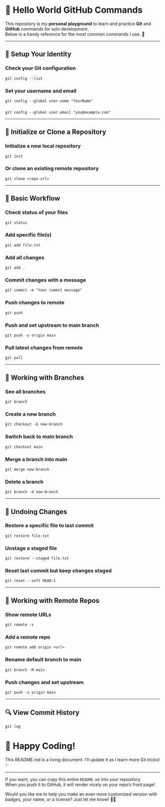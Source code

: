 # 👋 Hello World GitHub Commands

This repository is my **personal playground** to learn and practice **Git** and **GitHub** commands for solo development.  
Below is a handy reference for the most common commands I use. 🚀


---

## 🔧 Setup Your Identity
### Check your Git configuration
    git config --list

### Set your username and email
    git config --global user.name "YourName"
###
    git config --global user.email "you@example.com"

---

## 📁 Initialize or Clone a Repository
### Initialize a new local repository
    git init

### Or clone an existing remote repository
    git clone <repo-url>

---

## 📝 Basic Workflow
### Check status of your files
    git status

### Add specific file(s)
    git add file.txt

### Add all changes
    git add .

### Commit changes with a message
    git commit -m "Your commit message"

### Push changes to remote
    git push

### Push and set upstream to main branch
    git push -u origin main

### Pull latest changes from remote
    git pull

---

## 🌿 Working with Branches
### See all branches
    git branch

### Create a new branch
    git checkout -b new-branch

### Switch back to main branch
    git checkout main

### Merge a branch into main
    git merge new-branch

### Delete a branch
    git branch -d new-branch

---

## 🧹 Undoing Changes
### Restore a specific file to last commit
    git restore file.txt

### Unstage a staged file
    git restore --staged file.txt

### Reset last commit but keep changes staged
    git reset --soft HEAD~1

---

## 📡 Working with Remote Repos
### Show remote URLs
    git remote -v

### Add a remote repo
    git remote add origin <url>

### Rename default branch to main
    git branch -M main

### Push changes and set upstream
    git push -u origin main

---

## 🔍 View Commit History
    git log

# 🎉 Happy Coding!
This README.md is a living document.
I’ll update it as I learn more Git tricks! ✨


---

If you want, you can copy this entire `README.md` into your repository.  
When you push it to GitHub, it will render nicely on your repo’s front page!

Would you like me to help you make an even more customized version with badges, your name, or a license? Just let me know! 🚀✨

